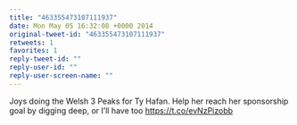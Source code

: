```yaml
---
title: "463355473107111937"
date: Mon May 05 16:32:08 +0000 2014
original-tweet-id: "463355473107111937"
retweets: 1
favorites: 1
reply-tweet-id: ""
reply-user-id: ""
reply-user-screen-name: ""
---
```

Joys doing the Welsh 3 Peaks for Ty Hafan. Help her reach her sponsorship goal by digging deep, or I’ll have too <a href="https://t.co/evNzPizobb">https://t.co/evNzPizobb</a>
